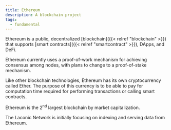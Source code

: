 ```yaml
---
title: Ethereum
description: A blockchain project
tags:
  - fundamental
---
```


Ethereum is a public, decentralized [blockchain]({{< relref "blockchain" >}}) that supports [smart contracts]({{< relref "smartcontract" >}}), DApps, and DeFi.

Ethereum currently uses a proof-of-work mechanism for achieving consensus among nodes, with plans to change to a proof-of-stake mechanism. 

Like other blockchain technologies, Ethereum has its own cryptocurrency called Ether. The purpose of this currency is to be able to pay for computation time required for performing transactions or calling smart contracts.  

Ethereum is the 2<sup>nd</sup> largest blockchain by market capitalization.

The Laconic Network is initially focusing on indexing and serving data from Ethereum.
